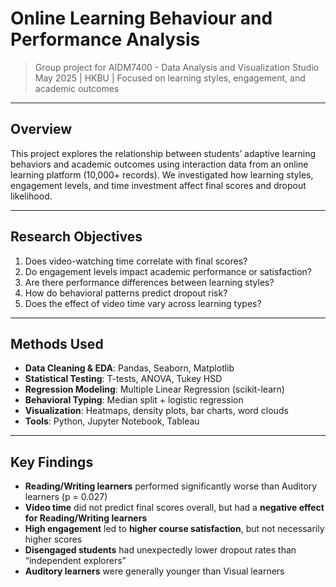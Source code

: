 # Online Learning Behaviour and Performance Analysis

> Group project for AIDM7400 - Data Analysis and Visualization Studio  
>  May 2025 |  HKBU |  Focused on learning styles, engagement, and academic outcomes

---

##  Overview

This project explores the relationship between students’ adaptive learning behaviors and academic outcomes using interaction data from an online learning platform (10,000+ records). We investigated how learning styles, engagement levels, and time investment affect final scores and dropout likelihood.

---

##  Research Objectives

1. Does video-watching time correlate with final scores?
2. Do engagement levels impact academic performance or satisfaction?
3. Are there performance differences between learning styles?
4. How do behavioral patterns predict dropout risk?
5. Does the effect of video time vary across learning types?

---

##  Methods Used

- **Data Cleaning & EDA**: Pandas, Seaborn, Matplotlib
- **Statistical Testing**: T-tests, ANOVA, Tukey HSD
- **Regression Modeling**: Multiple Linear Regression (scikit-learn)
- **Behavioral Typing**: Median split + logistic regression
- **Visualization**: Heatmaps, density plots, bar charts, word clouds
- **Tools**: Python, Jupyter Notebook, Tableau

---

##  Key Findings

-  **Reading/Writing learners** performed significantly worse than Auditory learners (p = 0.027)
-  **Video time** did not predict final scores overall, but had a **negative effect for Reading/Writing learners**
-  **High engagement** led to **higher course satisfaction**, but not necessarily higher scores
-  **Disengaged students** had unexpectedly lower dropout rates than “independent explorers”
-  **Auditory learners** were generally younger than Visual learners

